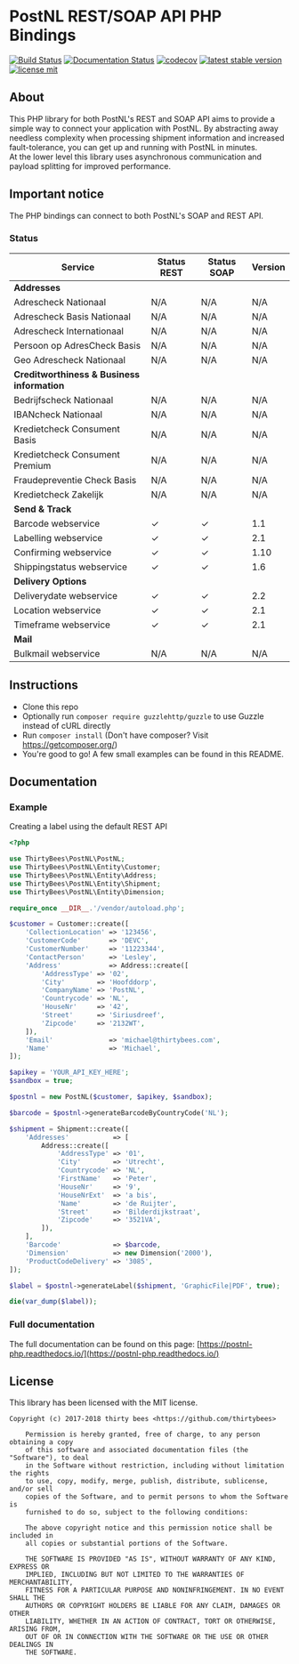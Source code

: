 # PostNL REST/SOAP API PHP Bindings

[![Build Status](https://travis-ci.org/firstred/postnl-api-php.svg?branch=master)](https://travis-ci.org/firstred/postnl-api-php)
[![Documentation Status](https://readthedocs.org/projects/postnl-php/badge/?version=latest)](https://postnl-php.readthedocs.io/en/latest/?badge=latest)
[![codecov](https://codecov.io/gh/firstred/postnl-api-php/branch/master/graph/badge.svg)](https://codecov.io/gh/firstred/postnl-api-php)
[![latest stable version](https://poser.pugx.org/firstred/postnl-api-php/v/stable.svg)](https://packagist.org/packages/thirtybees/postnl-api-php)
[![license mit](https://poser.pugx.org/thirtybees/postnl-api-php/license.svg)](https://packagist.org/packages/thirtybees/postnl-api-php)

## About

This PHP library for both PostNL's REST and SOAP API aims to provide a simple way to connect your 
application with PostNL. By abstracting away needless complexity when processing shipment 
information and increased fault-tolerance, you can get up and running with PostNL in minutes.  
At the lower level this library uses asynchronous communication and payload splitting for 
improved performance.

## Important notice

The PHP bindings can connect to both PostNL's SOAP and REST API.  

### Status

| Service                                     | Status REST               | Status SOAP               | Version |
| ------------------------------------------- | ------------------------- | ------------------------- | ------- |
| **Addresses**                               |                           |                           |         |
| Adrescheck Nationaal                        | N/A                       | N/A                       | N/A     |
| Adrescheck Basis Nationaal                  | N/A                       | N/A                       | N/A     |
| Adrescheck Internationaal                   | N/A                       | N/A                       | N/A     |
| Persoon op AdresCheck Basis                 | N/A                       | N/A                       | N/A     |
| Geo Adrescheck Nationaal                    | N/A                       | N/A                       | N/A     |
| **Creditworthiness & Business information** |                           |                           |         |
| Bedrijfscheck Nationaal                     | N/A                       | N/A                       | N/A     |
| IBANcheck Nationaal                         | N/A                       | N/A                       | N/A     |
| Kredietcheck Consument Basis                | N/A                       | N/A                       | N/A     |
| Kredietcheck Consument Premium              | N/A                       | N/A                       | N/A     |
| Fraudepreventie Check Basis                 | N/A                       | N/A                       | N/A     |
| Kredietcheck Zakelijk                       | N/A                       | N/A                       | N/A     |
| **Send & Track**                            |                           |                           |         |
| Barcode webservice                          | ✓                         | ✓                         | 1.1     |
| Labelling webservice                        | ✓                         | ✓                         | 2.1     |
| Confirming webservice                       | ✓                         | ✓                         | 1.10    |
| Shippingstatus webservice                   | ✓                         | ✓                         | 1.6     |
| **Delivery Options**                        |                           |                           |         |
| Deliverydate webservice                     | ✓                         | ✓                         | 2.2     |
| Location webservice                         | ✓                         | ✓                         | 2.1     |
| Timeframe webservice                        | ✓                         | ✓                         | 2.1     |
| **Mail**                                    |                           |                           |         |
| Bulkmail webservice                         | N/A                       | N/A                       | N/A     |

## Instructions

- Clone this repo
- Optionally run `composer require guzzlehttp/guzzle` to use Guzzle instead of cURL directly
- Run `composer install` (Don't have composer? Visit https://getcomposer.org/)
- You're good to go! A few small examples can be found in this README.

## Documentation

### Example

Creating a label using the default REST API

```php
<?php

use ThirtyBees\PostNL\PostNL;
use ThirtyBees\PostNL\Entity\Customer;
use ThirtyBees\PostNL\Entity\Address;
use ThirtyBees\PostNL\Entity\Shipment;
use ThirtyBees\PostNL\Entity\Dimension;

require_once __DIR__.'/vendor/autoload.php';

$customer = Customer::create([
    'CollectionLocation' => '123456',
    'CustomerCode'       => 'DEVC',
    'CustomerNumber'     => '11223344',
    'ContactPerson'      => 'Lesley',
    'Address'            => Address::create([
        'AddressType' => '02',
        'City'        => 'Hoofddorp',
        'CompanyName' => 'PostNL',
        'Countrycode' => 'NL',
        'HouseNr'     => '42',
        'Street'      => 'Siriusdreef',
        'Zipcode'     => '2132WT',
    ]),
    'Email'              => 'michael@thirtybees.com',
    'Name'               => 'Michael',
]);

$apikey = 'YOUR_API_KEY_HERE';
$sandbox = true;

$postnl = new PostNL($customer, $apikey, $sandbox);

$barcode = $postnl->generateBarcodeByCountryCode('NL');

$shipment = Shipment::create([
    'Addresses'           => [
        Address::create([
            'AddressType' => '01',
            'City'        => 'Utrecht',
            'Countrycode' => 'NL',
            'FirstName'   => 'Peter',
            'HouseNr'     => '9',
            'HouseNrExt'  => 'a bis',
            'Name'        => 'de Ruijter',
            'Street'      => 'Bilderdijkstraat',
            'Zipcode'     => '3521VA',
        ]),
    ],
    'Barcode'             => $barcode,
    'Dimension'           => new Dimension('2000'),
    'ProductCodeDelivery' => '3085',
]);

$label = $postnl->generateLabel($shipment, 'GraphicFile|PDF', true);

die(var_dump($label));
```

### Full documentation

The full documentation can be found on this page: [https://postnl-php.readthedocs.io/](https://postnl-php.readthedocs.io/)

## License

This library has been licensed with the MIT license.

```
Copyright (c) 2017-2018 thirty bees <https://github.com/thirtybees>

    Permission is hereby granted, free of charge, to any person obtaining a copy
    of this software and associated documentation files (the "Software"), to deal
    in the Software without restriction, including without limitation the rights
    to use, copy, modify, merge, publish, distribute, sublicense, and/or sell
    copies of the Software, and to permit persons to whom the Software is
    furnished to do so, subject to the following conditions:

    The above copyright notice and this permission notice shall be included in
    all copies or substantial portions of the Software.

    THE SOFTWARE IS PROVIDED "AS IS", WITHOUT WARRANTY OF ANY KIND, EXPRESS OR
    IMPLIED, INCLUDING BUT NOT LIMITED TO THE WARRANTIES OF MERCHANTABILITY,
    FITNESS FOR A PARTICULAR PURPOSE AND NONINFRINGEMENT. IN NO EVENT SHALL THE
    AUTHORS OR COPYRIGHT HOLDERS BE LIABLE FOR ANY CLAIM, DAMAGES OR OTHER
    LIABILITY, WHETHER IN AN ACTION OF CONTRACT, TORT OR OTHERWISE, ARISING FROM,
    OUT OF OR IN CONNECTION WITH THE SOFTWARE OR THE USE OR OTHER DEALINGS IN
    THE SOFTWARE.
```
